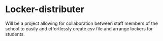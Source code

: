 # Locker-distributer
Will be a project allowing for collaboration between staff members of the school to easily and effortlessly create csv file and arrange lockers for students.
